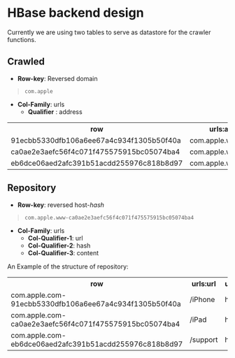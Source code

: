 # HBase backend design
Currently we are using two tables to serve as datastore for the crawler functions.

## Crawled

+ **Row-key**: Reversed domain <br/>
>`com.apple`

+ **Col-Family**: urls<br/>
    + **Qualifier** : address<br/>

<table>
  <tr>
    <th>row</th>
    <th>urls:address</th>
  </tr>
  <tr>
    <td>91ecbb5330dfb106a6ee67a4c934f1305b50f40a</td>
    <td>com.apple.www/iPad</td>
  </tr>  
  <tr>
    <td>ca0ae2e3aefc56f4c071f475575915bc05074ba4</td>
    <td>com.apple.www/iPhone</td>
  </tr>
  <tr>
    <td>eb6dce06aed2afc391b51acdd255976c818b8d97</td>
    <td>com.apple.www/support</td>
  </tr>
</table>

## Repository
+ **Row-key**: reversed host-*hash* <br/>
>`com.apple.www-ca0ae2e3aefc56f4c071f475575915bc05074ba4`

+ **Col-Family**: urls<br/>
    + **Col-Qualifier-1**: url<br/>
    + **Col-Qualifier-2**: hash<br/>
    + **Col-Qualifier-3**: content<br/>

An Example of the structure of repository:

<table>
<tr>
  <th>row</th>
  <th>urls:url</th>
  <th>urls:content</th>
</tr>
<tr>
  <td>com.apple.com-91ecbb5330dfb106a6ee67a4c934f1305b50f40a</td>
  <td>/iPhone</td>
  <td>html content</td>
</tr>
<tr>
  <td>com.apple.com-ca0ae2e3aefc56f4c071f475575915bc05074ba4</td>
  <td>/iPad</td>
  <td>html content</td>
</tr>
<tr>
  <td>com.apple.com-eb6dce06aed2afc391b51acdd255976c818b8d97</td>
  <td>/support</td>
  <td>html content</td>
</tr>
</table>
